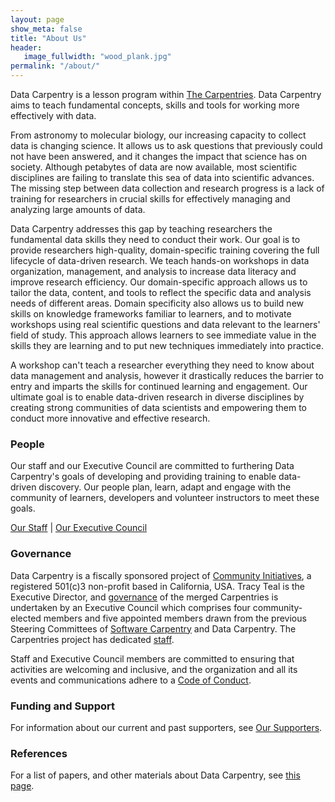 ```yaml
---
layout: page
show_meta: false
title: "About Us"
header:
   image_fullwidth: "wood_plank.jpg"
permalink: "/about/"
---
```

Data Carpentry is a lesson program within [The Carpentries](https://carpentries.org). Data Carpentry aims to teach fundamental concepts, skills and tools for working more effectively with data.

From astronomy to molecular biology, our increasing capacity
to collect data is changing science. It allows us to ask questions that previously could 
not have been answered, and it changes the impact that science has on society.
Although petabytes of data are now available, most scientific disciplines are 
failing to translate this sea of data into scientific advances. The missing step between 
data collection and research progress is a lack of training for researchers in crucial 
skills for effectively managing and analyzing large amounts of data.

Data Carpentry addresses this gap by teaching researchers the fundamental data skills they 
need to conduct their work. Our goal is to provide researchers high-quality, domain-specific 
training covering the full lifecycle of data-driven research. We teach hands-on workshops in 
data organization, management, and analysis to increase data literacy and improve research 
efficiency. Our domain-specific approach allows us to tailor the data, content, and tools 
to reflect the specific data and analysis needs of different areas. Domain specificity also 
allows us to build new skills on knowledge frameworks familiar to learners, and to motivate 
workshops using real scientific questions and data relevant to the learners' field of study. 
This approach allows learners to see immediate value in the skills they are learning and to 
put new techniques immediately into practice. 

A workshop can't teach a researcher everything they need to know about data management and analysis, however it drastically reduces the barrier to entry and imparts the skills for continued learning and engagement. Our ultimate goal is to enable data-driven research in diverse disciplines by creating strong communities of data scientists and empowering them to conduct more innovative and effective research. 

### People

Our staff and our Executive Council are committed to furthering Data Carpentry's goals
of developing and providing training to enable data-driven discovery. Our
people plan, learn, adapt and engage
with the community of learners, developers and volunteer instructors to 
meet these goals.   

[Our Staff](https://carpentries.org/team/) | [Our Executive Council](https://carpentries.org/governance/)  

### Governance

Data Carpentry is a fiscally sponsored project of [Community Initiatives](http://communityin.org/), a registered 501(c)3 non-profit based in California, USA. Tracy Teal is the Executive Director, and [governance](https://carpentries.org/governance/) of the merged Carpentries is undertaken by an Executive Council which comprises four community-elected members and five appointed members drawn from the previous Steering Committees of [Software Carpentry](https://software-carpentry.org/) and Data Carpentry. The Carpentries project has dedicated [staff](https://carpentries.org/team/).

Staff and Executive Council members are committed to ensuring that activities are
welcoming and inclusive, and the organization and all its events and communications
adhere to a [Code of Conduct](https://docs.carpentries.org/topic_folders/policies/code-of-conduct.html).

### Funding and Support

For information about our current and past supporters, see [Our Supporters](https://carpentries.org/supporters/).

### References

For a list of papers, and other materials about Data Carpentry, see [this page](https://carpentries.org/citations/).

